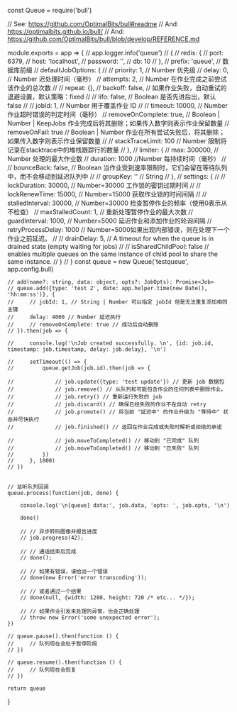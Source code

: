 const Queue = require('bull')

// See: https://github.com/OptimalBits/bull#readme
// And: https://optimalbits.github.io/bull/
// And: https://github.com/OptimalBits/bull/blob/develop/REFERENCE.md

module.exports = app => {
    //  app.logger.info('queue')
    // {
    //     redis: {
    //         port: 6379,
    //         host: 'localhost',
    //         password: '',
    //         db: 10
    //     },
    //     prefix: 'queue', // 数据库前缀
    //     defaultJobOptions: {
    //         // priority: 1, // Number 优先级
    //         delay: 0, // Number 迟处理时间（毫秒）
    //         attempts: 2, // Number 在作业完成之前尝试该作业的总次数
    //         // repeat: {},
    //         backoff: false, // 如果作业失败，自动重试的退避设置，默认策略：fixed
    //         // lifo: false, // Boolean 是否先进后出，默认 false
    //         // jobId: 1, // Number 用于覆盖作业 ID
    //         // timeout: 10000, // Number 作业超时错误的判定时间（毫秒）
    //         removeOnComplete: true, // Boolean | Number  | KeepJobs 作业完成后将其删除；如果传入数字则表示作业保留数量
    //         removeOnFail: true // Boolean | Number 作业在所有尝试失败后，将其删除；如果传入数字则表示作业保留数量
    //         // stackTraceLimit: 100 // Number 限制将记录在stacktrace中的堆栈跟踪行的数量
    //     },
    //     limiter: {
    //         max: 300000, // Number 处理的最大作业数
    //         duration: 1000 //Number 每持续时间（毫秒）
    //         // bounceBack: false, // Boolean 当作业受到速率限制时，它们会留在等待队列中，而不会移动到延迟队列中
    //         // groupKey: '' // String
    //     },
    //     settings: {
    //         // lockDuration: 30000, // Number=30000 工作锁的密钥过期时间
    //         // lockRenewTime: 15000, // Number=15000 获取作业锁的时间间隔
    //         // stalledInterval: 30000, // Number=30000 检查暂停作业的频率（使用0表示从不检查）
    //         maxStalledCount: 1, // 重新处理暂停作业的最大次数
    //         guardInterval: 1000, // Number=5000 延迟作业和添加作业的轮询间隔
    //         retryProcessDelay: 1000 // Number=5000如果出现内部错误，则在处理下一个作业之前延迟。
    //         // drainDelay: 5, // A timeout for when the queue is in drained state (empty waiting for jobs)
    //         // isSharedChildPool: false // enables multiple queues on the same instance of child pool to share the same instance.
    //     }
    // }
    const queue = new Queue('testqueue', app.config.bull)


    // add(name?: string, data: object, opts?: JobOpts): Promise<Job>
    // queue.add({type: 'test 2', date: app.helper.time(new Date(), 'hh:mm:ss')}, {
    //     // jobId: 1, // String | Number 可以指定 jobId 但是无法重复添加相同主键
    //     delay: 4000 // Number 延迟执行
    //     // removeOnComplete: true // 成功后自动删除
    // }).then(job => {

    //     console.log('\nJob created successfully. \n', {id: job.id, timestamp: job.timestamp, delay: job.delay}, '\n')

    //     setTimeout(() => {
    //         queue.getJob(job.id).then(job => {

    //             // job.update({type: 'test update'}) // 更新 job 数据包
    //             // job.remove() // 从队列和可能包含作业的任何列表中删除作业。
    //             // job.retry() // 重新运行失败的 job
    //             // job.discard() // 确保已经失败的作业不在自动 retry
    //             // job.promote() // 将当前 "延迟中" 的作业升级为 "等待中" 状态并尽快执行
    //             // job.finished() // 返回在作业完成或失败时解析或拒绝的承诺

    //             // job.moveToCompleted() // 移动到 "已完成" 队列
    //             // job.moveToCompleted() // 移动到 "已失败" 队列
    //         })
    //     }, 1000)
    // })


    // 监听队列回调
    queue.process(function(job, done) {

        console.log('\n[queue] data:', job.data, 'opts: ', job.opts, '\n')

        done()

        // // 异步转码图像并报告进度
        // job.progress(42);

        // // 通话结束后完成
        // done();

        // // 如果有错误，请给出一个错误
        // done(new Error('error transcoding'));

        // // 或者通过一个结果
        // done(null, {width: 1280, height: 720 /* etc... */});

        // // 如果作业引发未处理的异常，也会正确处理
        // throw new Error('some unexpected error');
    })

    // queue.pause().then(function () {
    //     // 队列现在会处于暂停阶段
    // })

    // queue.resume().then(function () {
    //     // 队列现在会恢复
    // })

    return queue
}